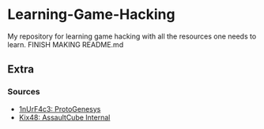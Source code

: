# Learning-Game-Hacking
My repository for learning game hacking with all the resources one needs to learn.
FINISH MAKING README.md

## Extra

### Sources
* [1nUrF4c3: ProtoGenesys](https://github.com/1nUrF4c3/ProtoGenesys)
* [Kix48: AssaultCube Internal](https://github.com/Kix48/AssaultCube-Internal)